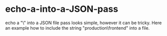 # echo-a-into-a-JSON-pass
echo a "\\" into a JSON file pass looks simple, however it can be tricky. Here an example how to include the string "production\\frontend" into a file.
